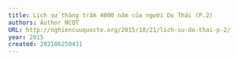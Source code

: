 ```yaml
---
title: Lịch sử thăng trầm 4000 năm của người Do Thái (P.2)
authors: Author NCQT
URL: http://nghiencuuquocte.org/2015/10/21/lich-su-do-thai-p-2/
year: 2015
created: 202106250431
---
```


